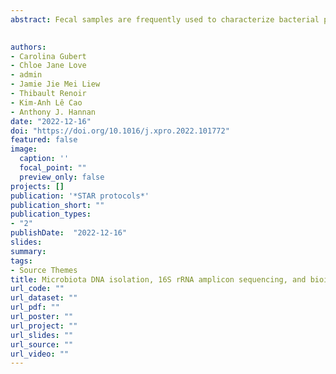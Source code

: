 ```yaml
---
abstract: Fecal samples are frequently used to characterize bacterial populations of the gastrointestinal tract. A protocol is provided to profile gut bacterial populations using rodent fecal samples. We describe the optimal procedures for collecting rodent fecal samples, isolating genomic DNA, 16S rRNA gene V4 region sequencing, and bioinformatic analyses. This protocol includes detailed instructions and example outputs to ensure accurate, reproducible results and data visualization. Comprehensive troubleshooting and limitation sections address technical and statistical issues that may arise when profiling microbiota.
  

authors:
- Carolina Gubert
- Chloe Jane Love
- admin
- Jamie Jie Mei Liew
- Thibault Renoir
- Kim-Anh Lê Cao
- Anthony J. Hannan
date: "2022-12-16"
doi: "https://doi.org/10.1016/j.xpro.2022.101772"
featured: false
image:
  caption: ''
  focal_point: ""
  preview_only: false
projects: []
publication: '*STAR protocols*'
publication_short: ""
publication_types:
- "2"
publishDate:  "2022-12-16"
slides: 
summary: 
tags:
- Source Themes
title: Microbiota DNA isolation, 16S rRNA amplicon sequencing, and bioinformatic analysis for bacterial microbiome profiling of rodent fecal samples
url_code: ""
url_dataset: ""
url_pdf: ""
url_poster: ""
url_project: ""
url_slides: ""
url_source: ""
url_video: ""
---
```



